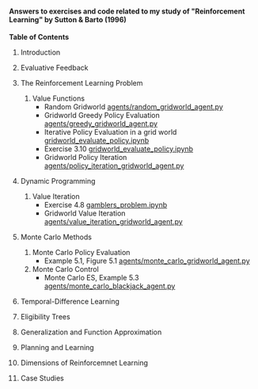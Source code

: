 #### Answers to exercises and code related to my study of "Reinforcement Learning" by Sutton & Barto (1996)

**Table of Contents**

1. Introduction
1. Evaluative Feedback
1. The Reinforcement Learning Problem
    1. Value Functions
        - Random Gridworld [agents/random_gridworld_agent.py](https://github.com/PeterMitrano/sutton_and_barto_rl/blob/master/agents/random_gridworld_agent.py)
        - Gridworld Greedy Policy Evaluation [agents/greedy_gridworld_agent.py](https://github.com/PeterMitrano/sutton_and_barto_rl/blob/master/agents/greedy_gridworld_agent.py)
        - Iterative Policy Evaluation in a grid world [gridworld_evaluate_policy.ipynb](https://github.com/PeterMitrano/sutton_and_barto_rl/blob/master/gridworld_evaluate_policy.ipynb)
        - Exercise 3.10 [gridworld_evaluate_policy.ipynb](https://github.com/PeterMitrano/sutton_and_barto_rl/blob/master/gridworld_evaluate_policy.ipynb)
        - Gridworld Policy Iteration [agents/policy_iteration_gridworld_agent.py](https://github.com/PeterMitrano/sutton_and_barto_rl/blob/master/agents/policy_iteration_gridworld_agent.py)
        
        
1. Dynamic Programming
    1. Value Iteration
        - Exercise 4.8 [gamblers_problem.ipynb](https://github.com/PeterMitrano/sutton_and_barto_rl/blob/master/gamblers_problem.ipynb)
        - Gridworld Value Iteration [agents/value_iteration_gridworld_agent.py](https://github.com/PeterMitrano/sutton_and_barto_rl/blob/master/agents/value_iteration_gridworld_agent.py)
        
1. Monte Carlo Methods
    1. Monte Carlo Policy Evaluation
        - Example 5.1, Figure 5.1 [agents/monte_carlo_gridworld_agent.py](https://github.com/PeterMitrano/sutton_and_barto_rl/blob/master/agents/monte_carlo_gridworld_agent.py)
    1. Monte Carlo Control
        - Monte Carlo ES, Example 5.3 [agents/monte_carlo_blackjack_agent.py](https://github.com/PeterMitrano/sutton_and_barto_rl/blob/master/agents/monte_carlo_blackjack_agent.py)
        
1. Temporal-Difference Learning
1. Eligibility Trees
1. Generalization and Function Approximation
1. Planning and Learning
1. Dimensions of Reinforcemnet Learning
1. Case Studies
